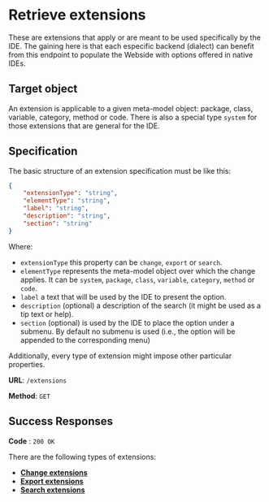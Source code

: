 # Retrieve extensions

These are extensions that apply or are meant to be used specifically by the IDE. The gaining here is that each especific backend (dialect) can benefit from this endpoint to populate the Webside with options offered in native IDEs.

## Target object

An extension is applicable to a given meta-model object: package, class, variable, category, method or code. There is also a special type `system` for those extensions that are general for the IDE.

## Specification

The basic structure of an extension specification must be like this:

```json
{
	"extensionType": "string",
	"elementType": "string",
	"label": "string",
	"description": "string",
	"section": "string"
}
```

Where:

-   `extensionType` this property can be `change`, `export` or `search`.
-   `elementType` represents the meta-model object over which the change applies. It can be `system`, `package`, `class`, `variable`, `category`, `method` or `code`.
-   `label` a text that will be used by the IDE to present the option.
-   `description` (optional) a description of the search (it might be used as a tip text or help).
-   `section` (optional) is used by the IDE to place the option under a submenu. By default no submenu is used (i.e., the option will be appended to the corresponding menu)

Additionally, every type of extension might impose other particular properties.

**URL**: `/extensions`

**Method**: `GET`

## Success Responses

**Code** : `200 OK`

There are the following types of extensions:

-   [**Change extensions**](changes.md)
-   [**Export extensions**](exports.md)
-   [**Search extensions**](searches.md)
